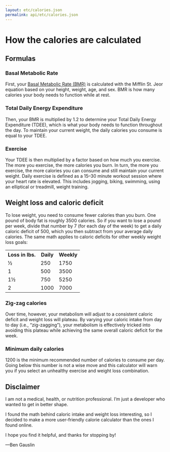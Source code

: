 ```yaml
---
layout: etc/calories.json
permalink: api/etc/calories.json
---
```

# How the calories are calculated

## Formulas

### Basal Metabolic Rate

First, your <a href='https://en.wikipedia.org/wiki/Basal_metabolic_rate'>Basal Metabolic Rate (BMR)</a> is calculated with the Mifflin St. Jeor equation based on your height, weight, age, and sex. BMR is how many calories your body needs to function while at rest.

### Total Daily Energy Expenditure

Then, your BMR is multiplied by 1.2 to determine your Total Daily Energy Expenditure (TDEE), which is what your body needs to function throughout the day. To maintain your current weight, the daily calories you consume is equal to your TDEE.

### Exercise

Your TDEE is then multiplied by a factor based on how much you exercise. The more you exercise, the more calories you burn. In turn, the more you exercise, the more calories you can consume and still maintain your current weight.
Daily exercise is defined as a 15–30 minute workout session where your heart rate is elevated. This includes jogging, biking, swimming, using an elliptical or treadmill, weight training.

## Weight loss and caloric deficit

To lose weight, you need to consume fewer calories than you burn.
One pound of body fat is roughly 3500 calories. So if you want to lose a pound per week, divide that number by 7 (for each day of the week) to get a daily caloric deficit of 500, which you then subtract from your average daily calories.
The same math applies to caloric deficits for other weekly weight loss goals:

<table>
  <tr>
    <th>Loss in lbs.</th>
    <th>Daily</th>
    <th>Weekly</th>
  </tr>
  <tr>
    <td>½</td>
    <td>250</td>
    <td>1750</td>
  </tr>
  <tr>
    <td>1</td>
    <td>500</td>
    <td>3500</td>
  </tr>
  <tr>
    <td>1½</td>
    <td>750</td>
    <td>5250</td>
  </tr>
  <tr>
    <td>2</td>
    <td>1000</td>
    <td>7000</td>
  </tr>
</table>

### Zig-zag calories

Over time, however, your metabolism will adjust to a consistent caloric deficit and weight loss will plateau.
By varying your caloric intake from day to day (i.e., “zig-zagging”), your metabolism is effectively tricked into avoiding this plateau while achieving the same overall caloric deficit for the week.

### Minimum daily calories

1200 is the minimum recommended number of calories to consume per day. Going below this number is not a wise move and this calculator will warn you if you select an unhealthy exercise and weight loss combination.

## Disclaimer

I am not a medical, health, or nutrition professional. I’m just a developer who wanted to get in better shape.

I found the math behind caloric intake and weight loss interesting, so I decided to make a more user-friendly calorie calculator than the ones I found online.

I hope you find it helpful, and thanks for stopping by!

—Ben Gauslin
